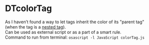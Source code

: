# DTcolorTag
As I haven’t found a way to let tags inherit the color of its "parent tag" (when the tag is a [nested tag](https://discourse.devontechnologies.com/t/nested-tags-in-mac-os-finder/67712)).<br/>
Can be used as external script or as a part of a smart rule.<br/>
Command to run from terminal: `osascript -l JavaScript colorTag.js `
